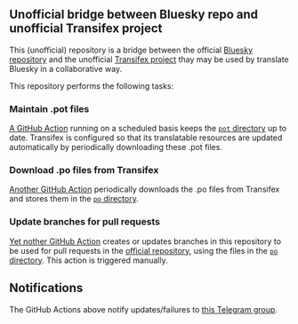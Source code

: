 ## Unofficial bridge between Bluesky repo and unofficial Transifex project

This (unofficial) repository is a bridge between the official [Bluesky repository](https://github.com/bluesky-social/social-app) and the unofficial [Transifex project](https://app.transifex.com/mlocati/bluesky-unofficial) thay may be used by translate Bluesky in a collaborative way.

This repository performs the following tasks:

### Maintain .pot files

[A GitHub Action](https://github.com/mlocati/bluesky-social-app/actions/workflows/update-pot-files.yml) running on a scheduled basis keeps the [`pot` directory](https://github.com/mlocati/bluesky-social-app/tree/transifex-bridge/pot) up to date. Transifex is configured so that its translatable resources are updated automatically by periodically downloading these .pot files.

### Download .po files from Transifex

[Another GitHub Action](https://github.com/mlocati/bluesky-social-app/actions/workflows/download-po-files.yml) periodically downloads the .po files from Transifex and stores them in the [`po` directory](https://github.com/mlocati/bluesky-social-app/tree/transifex-bridge/po).

### Update branches for pull requests

[Yet nother GitHub Action](https://github.com/mlocati/bluesky-social-app/actions/workflows/update-pr-branch.yml) creates or updates branches in this repository to be used for pull requests in the [official repository](https://github.com/bluesky-social/social-app), using the files in the [`po` directory](https://github.com/mlocati/bluesky-social-app/tree/transifex-bridge/po). This action is triggered manually.

## Notifications

The GitHub Actions above notify updates/failures to [this Telegram group](https://t.me/ml_bluesky_pot).
